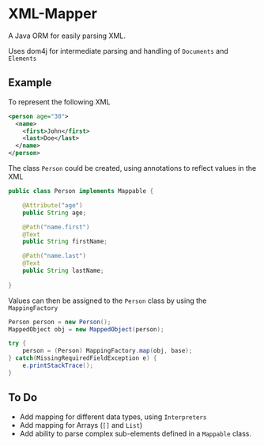 # XML-Mapper

A Java ORM for easily parsing XML.


Uses dom4j for intermediate parsing and handling of `Documents` and `Elements`

## Example

To represent the following XML
```xml
<person age="30">
  <name>
    <first>John</first>
    <last>Doe</last>
  </name>
</person>
```

The class `Person` could be created, using annotations to reflect values in the XML
```java
public class Person implements Mappable {

	@Attribute("age")
	public String age;

	@Path("name.first")
	@Text
	public String firstName;

	@Path("name.last")
	@Text
	public String lastName;
	
}
```

Values can then be assigned to the `Person` class by using the `MappingFactory`
```java
Person person = new Person();
MappedObject obj = new MappedObject(person);

try {
    person = (Person) MappingFactory.map(obj, base);
} catch(MissingRequiredFieldException e) {
    e.printStackTrace();
}
```

## To Do
* Add mapping for different data types, using `Interpreters`
* Add mapping for Arrays (`[]` and `List`)
* Add ability to parse complex sub-elements defined in a `Mappable` class.
